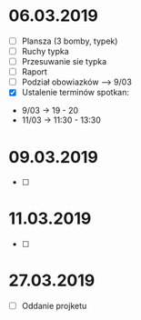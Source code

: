 06.03.2019 
===========================
- [ ] Plansza (3 bomby, typek)
- [ ] Ruchy typka
- [ ] Przesuwanie sie typka
- [ ] Raport
- [ ] Podział obowiazków --> 9/03
- [x] Ustalenie terminów spotkan: 
*	9/03 -> 19 - 20
*	11/03 -> 11:30 - 13:30

09.03.2019
===========================
- [ ]

11.03.2019
===========================
- [ ]

27.03.2019
===========================
- [ ] Oddanie projketu  
